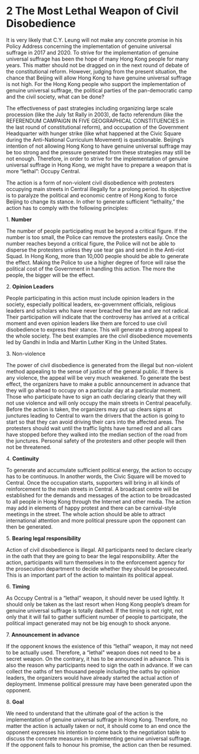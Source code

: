 # 2  The Most Lethal Weapon of Civil Disobedience

It is very likely that C.Y. Leung will not make any concrete promise in his Policy Address concerning the implementation of genuine universal suffrage in 2017 and 2020. To strive for the implementation of genuine universal suffrage has been the hope of many Hong Kong people for many years. This matter should not be dragged on in the next round of debate of the constitutional reform. However, judging from the present situation, the chance that Beijing will allow Hong Kong to have genuine universal suffrage is not high. For the Hong Kong people who support the implementation of genuine universal suffrage, the political parties of the pan-democratic camp and the civil society, what can be done?  

The effectiveness of past strategies including organizing large scale procession (like the July 1st Rally in 2003), de facto referendum (like the REFERENDUM CAMPAIGN IN FIVE GEOGRAPHICAL CONSTITUENCIES in the last round of constitutional reform), and occupation of the Government Headquarter with hunger strike (like what happened at the Civic Square during the Anti-National Curriculum Movement) is questionable. Beijing’s intention of not allowing Hong Kong to have genuine universal suffrage may be too strong and the pressure generated from these strategies may still be not enough. Therefore, in order to strive for the implementation of genuine universal suffrage in Hong Kong, we might have to prepare a weapon that is more “lethal”: Occupy Central. 

The action is a form of non-violent civil disobedience with protesters occupying main streets in Central illegally for a prolong period. Its objective is to paralyze the political and economic centre of Hong Kong to force Beijing to change its stance. In other to generate sufficient “lethality,” the action has to comply with the following principles: 

1\.	**Number**

The number of people participating must be beyond a critical figure. If the number is too small, the Police can remove the protesters easily. Once the number reaches beyond a critical figure, the Police will not be able to disperse the protesters unless they use tear gas and send in the Anti-riot Squad. In Hong Kong, more than 10,000 people should be able to generate the effect.  Making the Police to use a higher degree of force will raise the political cost of the Government in handling this action. The more the people, the bigger will be the effect. 

2\.	**Opinion Leaders**

People participating in this action must include opinion leaders in the society, especially political leaders, ex-government officials, religious leaders and scholars who have never breached the law and are not radical. Their participation will indicate that the controversy has arrived at a critical moment and even opinion leaders like them are forced to use civil disobedience to express their stance. This will generate a strong appeal to the whole society. The best examples are the civil disobedience movements led by Gandhi in India and Martin Luther King in the United States. 

3\.	Non-violence

The power of civil disobedience is generated from the illegal but non-violent method appealing to the sense of justice of the general public. If there is any violence, the appeal will be very much weakened. To generate the best effect, the organizers have to make a public announcement in advance that they will go ahead to occupy on a particular day at a particular moment. Those who participate have to sign an oath declaring clearly that they will not use violence and will only occupy the main streets in Central peacefully. 
Before the action is taken, the organizers may put up clears signs at junctures leading to Central to warn the drivers that the action is going to start so that they can avoid driving their cars into the affected areas. The protesters should wait until the traffic lights have turned red and all cars have stopped before they walked into the median section of the road from the junctures. Personal safety of the protesters and other people will then not be threatened.  

4\.	**Continuity**

To generate and accumulate sufficient political energy, the action to occupy has to be continuous. In another words, the Civic Square will be moved to Central. Once the occupation starts, supporters will bring in all kinds of reinforcement to the main streets in Central. A broadcast centre will be established for the demands and messages of the action to be broadcasted to all people in Hong Kong through the Internet and other media. The action may add in elements of happy protest and there can be carnival-style meetings in the street.  The whole action should be able to attract international attention and more political pressure upon the opponent can then be generated.  

5\.	**Bearing legal responsibility**

Action of civil disobedience is illegal. All participants need to declare clearly in the oath that they are going to bear the legal responsibility. After the action, participants will turn themselves in to the enforcement agency for the prosecution department to decide whether they should be prosecuted. This is an important part of the action to maintain its political appeal. 

6\.	**Timing**

As Occupy Central is a “lethal” weapon, it should never be used lightly. It should only be taken as the last resort when Hong Kong people’s dream for genuine universal suffrage is totally dashed. If the timing is not right, not only that it will fail to gather sufficient number of people to participate, the political impact generated may not be big enough to shock anyone. 

7\.	**Announcement in advance**

If the opponent knows the existence of this “lethal" weapon, it may not need to be actually used. Therefore, a “lethal" weapon does not need to be a secret weapon. On the contrary, it has to be announced in advance. This is also the reason why participants need to sign the oath in advance. If we can collect the oaths of ten thousand people including the oaths by opinion leaders, the organizers would have already started the actual action of deployment. Immense political pressure may have been generated upon the opponent.  

8\.	**Goal**

We need to understand that the ultimate goal of the action is the implementation of genuine universal suffrage in Hong Kong. Therefore, no matter the action is actually taken or not, it should come to an end once the opponent expresses his intention to come back to the negotiation table to discuss the concrete measures in implementing genuine universal suffrage. If the opponent fails to honour his promise, the action can then be resumed. 
